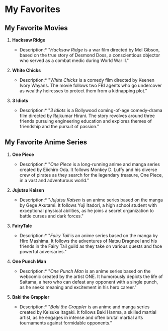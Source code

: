 # My Favorites

## My Favorite Movies

1. **Hacksaw Ridge**
   - Description:* "_Hacksaw Ridge_ is a war film directed by Mel Gibson, based on the true story of Desmond Doss, a conscientious objector who served as a combat medic during World War II."

2. **White Chicks**
   - Description:* "_White Chicks_ is a comedy film directed by Keenen Ivory Wayans. The movie follows two FBI agents who go undercover as wealthy heiresses to protect them from a kidnapping plot."

3. **3 Idiots**
   - Description:* "_3 Idiots_ is a Bollywood coming-of-age comedy-drama film directed by Rajkumar Hirani. The story revolves around three friends pursuing engineering education and explores themes of friendship and the pursuit of passion."

## My Favorite Anime Series

1. **One Piece**
   - Description:* "_One Piece_ is a long-running anime and manga series created by Eiichiro Oda. It follows Monkey D. Luffy and his diverse crew of pirates as they search for the legendary treasure, One Piece, in a vast and adventurous world."

2. **Jujutsu Kaisen**
   - Description:* "_Jujutsu Kaisen_ is an anime series based on the manga by Gege Akutami. It follows Yuji Itadori, a high school student with exceptional physical abilities, as he joins a secret organization to battle curses and dark forces."

3. **FairyTale**
   - Description:* "_Fairy Tail_ is an anime series based on the manga by Hiro Mashima. It follows the adventures of Natsu Dragneel and his friends in the Fairy Tail guild as they take on various quests and face powerful adversaries."

4. **One Punch Man**
   - Description:* "_One Punch Man_ is an anime series based on the webcomic created by the artist ONE. It humorously depicts the life of Saitama, a hero who can defeat any opponent with a single punch, as he seeks meaning and excitement in his hero career."

5. **Baki the Grappler**
   - Description:* "_Baki the Grappler_ is an anime and manga series created by Keisuke Itagaki. It follows Baki Hanma, a skilled martial artist, as he engages in intense and often brutal martial arts tournaments against formidable opponents."
